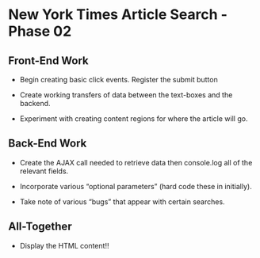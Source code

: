 # New York Times Article Search - Phase 02

## Front-End Work

* Begin creating basic click events. Register the submit button

* Create working transfers of data between the text-boxes and the backend.

* Experiment with creating content regions for where the article will go.

## Back-End Work

* Create the AJAX call needed to retrieve data then console.log all of the relevant fields.

* Incorporate various “optional parameters” (hard code these in initially).

* Take note of various “bugs” that appear with certain searches.

## All-Together

* Display the HTML content!!
